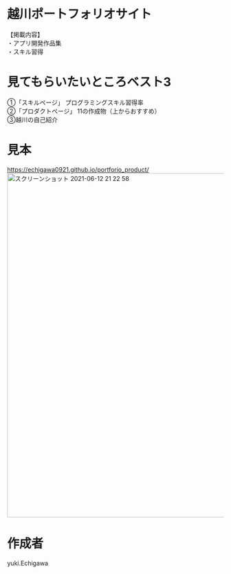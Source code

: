# 越川ポートフォリオサイト

【掲載内容】   
・アプリ開発作品集   
・スキル習得   

# 見てもらいたいところベスト3    
①「スキルページ」    プログラミングスキル習得率   
②「プロダクトページ」    11の作成物（上からおすすめ）   
③越川の自己紹介   

# 見本
https://echigawa0921.github.io/portforio_product/
<img width="800" alt="スクリーンショット 2021-06-12 21 22 58" src="https://user-images.githubusercontent.com/69971834/121775739-609f1900-cbc4-11eb-87b9-dbe9f7fb2cd7.png">

# 作成者
yuki.Echigawa
